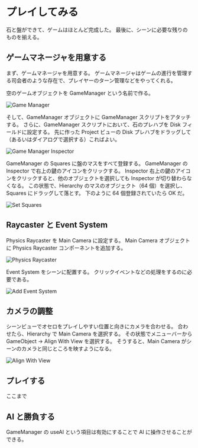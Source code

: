 # プレイしてみる

石と盤ができて、ゲームはほとんど完成した。
最後に、シーンに必要な残りのものを揃える。

## ゲームマネージャを用意する

まず、ゲームマネージャを用意する。
ゲームマネージャはゲームの進行を管理する司会者のような存在で、プレイヤーのターン管理などをやってくれる。

空のゲームオブジェクトを GameManager という名前で作る。

![Game Manager](./Images/GameManager.png)

そして、GameManager オブジェクトに GameManager スクリプトをアタッチする。
さらに、GameManager スクリプトにおいて、石のプレハブを Disk フィールドに設定する。
先に作った Project ビューの Disk プレハブをドラッグして（あるいはダイアログで選択する）こればよい。

![Game Manager Inspector](./Images/GameManagerInspector.png)

GameManager の Squares に盤のマスをすべて登録する。
GameManager の Inspector で右上の鍵のアイコンをクリックする。
Inspector 右上の鍵のアイコンをクリックすると、他のオブジェクトを選択しても Inspector が切り替わらなくなる。
この状態で、Hierarchy のマスのオブジェクト（64 個）を選択し、Squares にドラッグして落とす。
下のように 64 個登録されていたら OK だ。

![Set Squares](./Images/SetSquares.png)

## Raycaster と Event System

Physics Raycaster を Main Camera に設定する。
Main Camera オブジェクトに Physics Raycaster コンポーネントを追加する。

![Physics Raycaster](./Images/PhysicsRaycaster.png)

Event System をシーンに配置する。
クリックイベントなどの処理をするのに必要である。

![Add Event System](./Images/EventSystem.png)

## カメラの調整

シーンビューでオセロをプレイしやすい位置と向きにカメラを合わせる。
合わせたら、Hierarchy で Main Camera を選択する。
その状態でメニューバーから GameObject -> Align With View を選択する。
そうすると、Main Camera がシーンのカメラと同じところを映すようになる。

![Align With View](./Images/AlignWithView.png)

## プレイする

ここまで

## AI と勝負する

GameManager の useAI という項目は有効にすることで AI に操作させることができる。
